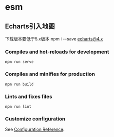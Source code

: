 # esm

## Echarts引入地图
下载版本要低于5.x版本
npm i --save echarts@4.x

### Compiles and hot-reloads for development
```
npm run serve
```

### Compiles and minifies for production
```
npm run build
```

### Lints and fixes files
```
npm run lint
```

### Customize configuration
See [Configuration Reference](https://cli.vuejs.org/config/).
